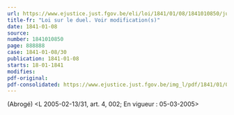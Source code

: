 ```yaml
---
url: https://www.ejustice.just.fgov.be/eli/loi/1841/01/08/1841010850/justel
title-fr: "Loi sur le duel. Voir modification(s)"
date: 1841-01-08
source:
number: 1841010850
page: 888888
case: 1841-01-08/30
publication: 1841-01-08
starts: 18-01-1841
modifies:
pdf-original:
pdf-consolidated: https://www.ejustice.just.fgov.be/img_l/pdf/1841/01/08/1841010850_F.pdf
---
```


(Abrogé) <L 2005-02-13/31, art. 4, 002;  En vigueur :  05-03-2005>
